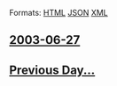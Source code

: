 
Formats: [HTML](2003/06/27/index.html)  [JSON](2003/06/27/index.json)  [XML](2003/06/27/index.xml)  

## [2003-06-27](/news/2003/06/27/index.md)

## [Previous Day...](/news/2003/06/26/index.md)

